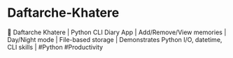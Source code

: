 # Daftarche-Khatere
📔 Daftarche Khatere | Python CLI Diary App | Add/Remove/View memories | Day/Night mode | File-based storage | Demonstrates Python I/O, datetime, CLI skills | #Python #Productivity
